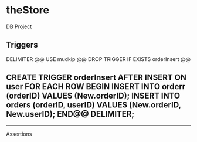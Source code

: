 # theStore
DB Project


Triggers
----------------------------------------------------------------------------------------
DELIMITER @@
USE mudkip @@
DROP TRIGGER IF EXISTS orderInsert @@

CREATE TRIGGER orderInsert 
AFTER INSERT ON user
FOR EACH ROW
BEGIN 
    INSERT INTO orderr (orderID) VALUES (New.orderID);
    INSERT INTO orders (orderID, userID) VALUES (New.orderID, New.userID);
END@@
DELIMITER;
----------------------------------------------------------------------------------------------------------------------------

--------------------------------------------------------------------------------------
Assertions
